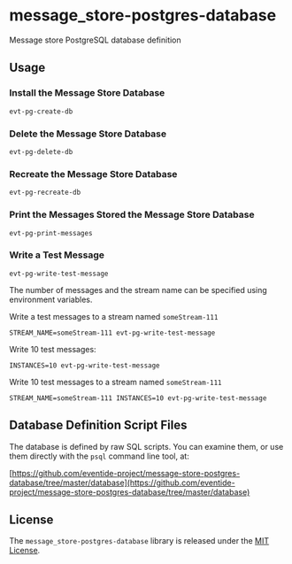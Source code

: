 # message_store-postgres-database

Message store PostgreSQL database definition

## Usage

### Install the Message Store Database
```
evt-pg-create-db
```

### Delete the Message Store Database
```
evt-pg-delete-db
```

### Recreate the Message Store Database
```
evt-pg-recreate-db
```

### Print the Messages Stored the Message Store Database
```
evt-pg-print-messages
```

### Write a Test Message
```
evt-pg-write-test-message
```

The number of messages and the stream name can be specified using environment variables.

Write a test messages to a stream named `someStream-111`
```
STREAM_NAME=someStream-111 evt-pg-write-test-message
```

Write 10 test messages:
```
INSTANCES=10 evt-pg-write-test-message
```

Write 10 test messages to a stream named `someStream-111`
```
STREAM_NAME=someStream-111 INSTANCES=10 evt-pg-write-test-message
```

## Database Definition Script Files

The database is defined by raw SQL scripts. You can examine them, or use them directly with the `psql` command line tool, at:

[https://github.com/eventide-project/message-store-postgres-database/tree/master/database](https://github.com/eventide-project/message-store-postgres-database/tree/master/database)

## License

The `message_store-postgres-database` library is released under the [MIT License](https://github.com/eventide-project/message-store-postgres-database/blob/master/MIT-License.txt).
